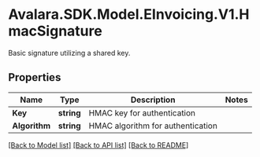 # Avalara.SDK.Model.EInvoicing.V1.HmacSignature
Basic signature utilizing a shared key.

## Properties

Name | Type | Description | Notes
------------ | ------------- | ------------- | -------------
**Key** | **string** | HMAC key for authentication | 
**Algorithm** | **string** | HMAC algorithm for authentication | 

[[Back to Model list]](../../../README.md#documentation-for-models) [[Back to API list]](../../../README.md#documentation-for-api-endpoints) [[Back to README]](../../../README.md)

